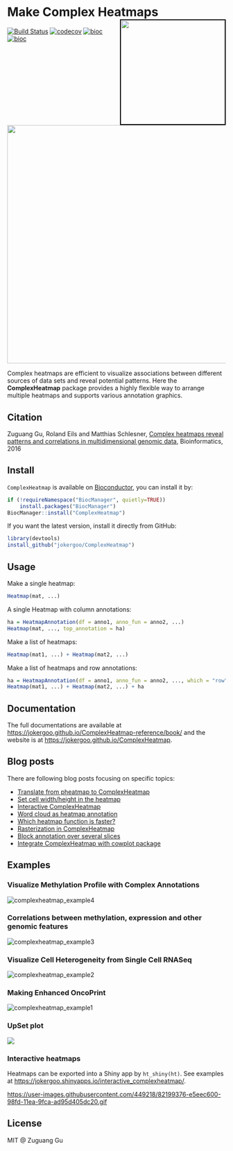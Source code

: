 # Make Complex Heatmaps <a href="https://jokergoo.github.io/ComplexHeatmap-reference/book/"><img src="https://jokergoo.github.io/ComplexHeatmap-reference/book/complexheatmap-cover.jpg" width=240 align="right" style="border:2px solid black;" ></a>

[![Build Status](https://travis-ci.org/jokergoo/ComplexHeatmap.svg)](https://travis-ci.org/jokergoo/ComplexHeatmap) 
[![codecov](https://img.shields.io/codecov/c/github/jokergoo/ComplexHeatmap.svg)](https://codecov.io/github/jokergoo/ComplexHeatmap) 
[![bioc](http://www.bioconductor.org/shields/downloads/devel/ComplexHeatmap.svg)](https://bioconductor.org/packages/stats/bioc/ComplexHeatmap/) 
[![bioc](http://www.bioconductor.org/shields/years-in-bioc/ComplexHeatmap.svg)](http://bioconductor.org/packages/devel/bioc/html/ComplexHeatmap.html)

<img src="http://jokergoo.github.io/complexheatmap_logo.svg" width="550">


Complex heatmaps are efficient to visualize associations between different
sources of data sets and reveal potential patterns. Here the
**ComplexHeatmap** package provides a highly flexible way to arrange multiple
heatmaps and supports various annotation graphics.

## Citation

Zuguang Gu, Roland Eils and Matthias Schlesner, [Complex heatmaps reveal patterns and correlations in multidimensional genomic data](http://bioinformatics.oxfordjournals.org/content/early/2016/05/20/bioinformatics.btw313.abstract), Bioinformatics, 2016


## Install

`ComplexHeatmap` is available on [Bioconductor](http://www.bioconductor.org/packages/devel/bioc/html/ComplexHeatmap.html), you can install it by:

```r
if (!requireNamespace("BiocManager", quietly=TRUE))
    install.packages("BiocManager")
BiocManager::install("ComplexHeatmap")
```

If you want the latest version, install it directly from GitHub:

```r
library(devtools)
install_github("jokergoo/ComplexHeatmap")
```

## Usage

Make a single heatmap:

```r
Heatmap(mat, ...)
```

A single Heatmap with column annotations:

```r
ha = HeatmapAnnotation(df = anno1, anno_fun = anno2, ...)
Heatmap(mat, ..., top_annotation = ha)
```

Make a list of heatmaps:

```r
Heatmap(mat1, ...) + Heatmap(mat2, ...)
```

Make a list of heatmaps and row annotations:

```r
ha = HeatmapAnnotation(df = anno1, anno_fun = anno2, ..., which = "row")
Heatmap(mat1, ...) + Heatmap(mat2, ...) + ha
```

## Documentation

The full documentations are available at https://jokergoo.github.io/ComplexHeatmap-reference/book/ and the website is at https://jokergoo.github.io/ComplexHeatmap.

## Blog posts

There are following blog posts focusing on specific topics:

- [Translate from pheatmap to ComplexHeatmap](https://jokergoo.github.io/2020/05/06/translate-from-pheatmap-to-complexheatmap/)
- [Set cell width/height in the heatmap](https://jokergoo.github.io/2020/05/11/set-cell-width/height-in-the-heatmap/)
- [Interactive ComplexHeatmap](https://jokergoo.github.io/2020/05/15/interactive-complexheatmap/)
- [Word cloud as heatmap annotation](https://jokergoo.github.io/2020/05/31/word-cloud-as-heatmap-annotation/)
- [Which heatmap function is faster?](https://jokergoo.github.io/2020/06/19/which-heatmap-function-is-faster/)
- [Rasterization in ComplexHeatmap](https://jokergoo.github.io/2020/06/30/rasterization-in-complexheatmap/)
- [Block annotation over several slices](https://jokergoo.github.io/2020/07/06/block-annotation-over-several-slices/)
- [Integrate ComplexHeatmap with cowplot package](https://jokergoo.github.io/2020/07/14/integrate-complexheatmap-with-cowplot-package/)


## Examples

### Visualize Methylation Profile with Complex Annotations

![complexheatmap_example4](https://user-images.githubusercontent.com/449218/47718635-2ec22980-dc49-11e8-9f01-37becb19e0d5.png)

### Correlations between methylation, expression and other genomic features

![complexheatmap_example3](https://user-images.githubusercontent.com/449218/47718636-2ec22980-dc49-11e8-8db0-1659c27dcf40.png)

### Visualize Cell Heterogeneity from Single Cell RNASeq

![complexheatmap_example2](https://user-images.githubusercontent.com/449218/47718637-2ec22980-dc49-11e8-925e-955c16cfa982.png)

### Making Enhanced OncoPrint

![complexheatmap_example1](https://user-images.githubusercontent.com/449218/47718638-2ec22980-dc49-11e8-845e-21e51d3b8e73.png)

### UpSet plot

![](https://pbs.twimg.com/media/Dvpp31uX4AAqGDP.jpg)

### Interactive heatmaps

Heatmaps can be exported into a Shiny app by `ht_shiny(ht)`. See examples at https://jokergoo.shinyapps.io/interactive_complexheatmap/.

https://user-images.githubusercontent.com/449218/82199376-e5eec600-98fd-11ea-9fca-ad95d405dc20.gif


## License

MIT @ Zuguang Gu

